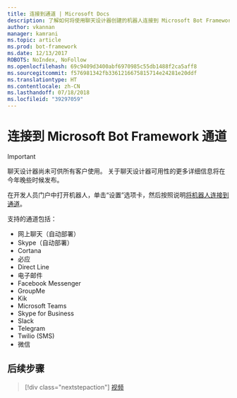 ```yaml
---
title: 连接到通道 | Microsoft Docs
description: 了解如何将使用聊天设计器创建的机器人连接到 Microsoft Bot Framework 通道。
author: vkannan
manager: kamrani
ms.topic: article
ms.prod: bot-framework
ms.date: 12/13/2017
ROBOTS: NoIndex, NoFollow
ms.openlocfilehash: 69c9409d3400abf6970985c55db1488f2ca5aff8
ms.sourcegitcommit: f576981342fb3361216675815714e24281e20ddf
ms.translationtype: HT
ms.contentlocale: zh-CN
ms.lasthandoff: 07/18/2018
ms.locfileid: "39297059"
---
```

# <a name="connect-to-microsoft-bot-framework-channels"></a>连接到 Microsoft Bot Framework 通道
> [!IMPORTANT]
> 聊天设计器尚未可供所有客户使用。 关于聊天设计器可用性的更多详细信息将在今年晚些时候发布。

在开发人员门户中打开机器人，单击“设置”选项卡，然后按照说明[将机器人连接到通道](../bot-service-manage-channels.md)。

支持的通道包括：
- 网上聊天（自动部署）
- Skype（自动部署）
- Cortana
- 必应
- Direct Line
- 电子邮件
- Facebook Messenger
- GroupMe
- Kik
- Microsoft Teams
- Skype for Business
- Slack
- Telegram
- Twilio (SMS)
- 微信

## <a name="next-step"></a>后续步骤
> [!div class="nextstepaction"]
> [视频](conversation-designer-videos.md)
